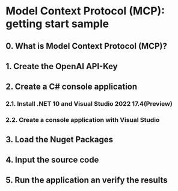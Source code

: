 # Model Context Protocol (MCP): getting start sample



## 0. What is Model Context Protocol (MCP)?



## 1. Create the OpenAI API-Key




## 2. Create a C# console application




### 2.1. Install .NET 10 and Visual Studio 2022 17.4(Preview)




### 2.2. Create a console application with Visual Studio




## 3. Load the Nuget Packages





## 4. Input the source code






## 5. Run the application an verify the results






